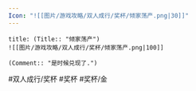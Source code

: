 ```yaml
---
Icon: "![[图片/游戏攻略/双人成行/奖杯/倾家荡产.png|30]]"
---
```

```ad-common-gold-trophy
title: (Title:: "倾家荡产")
![[图片/游戏攻略/双人成行/奖杯/倾家荡产.png|100]]

(Comment:: "是时候兑现了.")
```

#双人成行/奖杯 #奖杯 #奖杯/金
